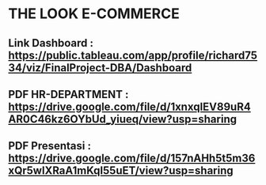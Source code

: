 # THE LOOK E-COMMERCE
## Link Dashboard : https://public.tableau.com/app/profile/richard7534/viz/FinalProject-DBA/Dashboard 

## PDF HR-DEPARTMENT : https://drive.google.com/file/d/1xnxqIEV89uR4AR0C46kz6OYbUd_yiueq/view?usp=sharing

## PDF Presentasi : https://drive.google.com/file/d/157nAHh5t5m36xQr5wlXRaA1mKqI55uET/view?usp=sharing
